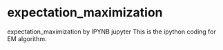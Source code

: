 # expectation_maximization
expectation_maximization by IPYNB jupyter
This is the ipython coding for EM algorithm.
